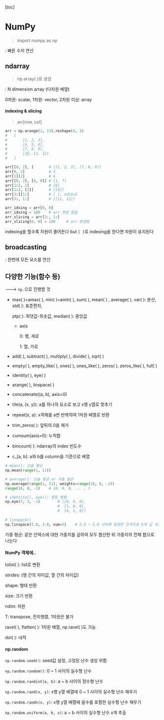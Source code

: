 [toc]



# NumPy

> import numpy as np

: 빠른 수치 연산



## ndarray

> np.array( )로 생성

: N dimension array (다차원 배열)

0차원: scalar, 1차원: vector, 2차원 이상: array



#### indexing & slicing

> arr[row, col]

```python
arr = np.arange(1, 13).reshape(4, 3)
#	[
#	    [1, 2, 3],
#	    [4, 5, 6],
#	    [7, 8, 9],
#	    [10, 11, 12]
#	]

arr[[0, 2], ]		# [[1, 2, 3], [7, 8, 9]]
arr[0, 2]			# 3
arr[1][2]			# 6
arr[[0, 2], [0, 0]]	# [1, 7]
arr[1:2, 2]			# [6]
arr[1:2, [2]]		# [[6]]
arr[3:][1:]			# [ ], ndim=2
arr[3:, 1:]			# [[11, 12]]

arr_idxing = arr[0, 0]
arr_idxing = 100	# arr 변경 없음
arr_slicing = arr[2:, 1:]
arr_slicing[0, 0] = 100		# arr 변경됨
```

indexing을 할수록 차원이 줄어든다 but `[ ]`로 indexing을 한다면 차원이 유지된다



## broadcasting

: 한번에 모든 요소를 연산



## 다양한 기능(함수 등)

---> `np.`으로 진행할 것

- max( )=amax( ), min( )=amin( ), sum( ), mean( ) , average( ), var( ): 분산, std( ): 표준편차,

  ptp( ): 최댓값-최솟값, median( ): 중앙값

  - axis

    0: 행, 세로

    1: 열, 가로

- add( ), subtract( ), multiply( ), divide( ), sqrt( )

- empty( ), empty_like( ), ones( ), ones_like( ), zeros( ), zeros_like( ), full( )

- identity( ), eye( )

- arange( ), linspace( )

- concatenate((a, b), axis=0)

- tile(a, (x, y)): a를 하나의 요소로 보고 x행 y열로 맞추기

- repeat(x, a): x객체를 a번 반복하여 1차원 배열로 반환

- trim_zeros( ): 앞뒤의 0을 제거

- cumsum(axis=0): 누적합

- bincount( ): ndarray의 index 빈도수

- c_[a, b]: a와 b를 column을 기준으로 배열

```python
# mean(): 산술 평균
np.mean(range(1, 11))

# average(): 산술 평균 or 가중 평균
np.average(range(1, 11), weights=range(10, 0, -1))
range(10, 0, -1)	# 10, 9, 8, ... , 1

# identity(), eye(): 항등 행렬
np.eye(3, 3, -1)		# [[0, 0, 0],
						#  [1, 0, 0],
						#  [0, 1, 0]]
        
# linspace()
np.linspace(2.0, 3.0, num=5)	# 2.0 ~ 3.0 사이에 일정한 간격으로 5개 값 추출
```

가중 평균: 같은 인덱스에 대한 가중치를 곱하여 모두 합산한 뒤 가중치의 전체 합으로 나눈다



#### NumPy 객체에..

tolist( ): list로 변환

strides: (행 간의 차이값, 열 간의 차이값)

shape: 형태 반환

size: 크기 반환

ndim: 차원

T: transpose, 전치행렬, 1차원은 불가

ravel( ), flatten( ): 1차원 배열, np.ravel( )도 가능

dot( ): 내적



#### np.random

`np.random.seed()`: seed값 설정, 고정된 난수 생성 위함

`np.random.random()`: 0 ~ 1 사이의 실수형 난수

`np.random.randint(a, b)`: a ~ b 사이의 정수형 난수

`np.random.rand(x, y)`: x행 y열 배열에 0 ~ 1 사이의 실수형 난수 채우기

`np.random.randn(x, y)`: x행 y열 배열에 음수를 포함한 실수형 난수 채우기

`np.random.uniform(a, b, x)`: a ~ b 사이의 실수형 난수 x개 추출
